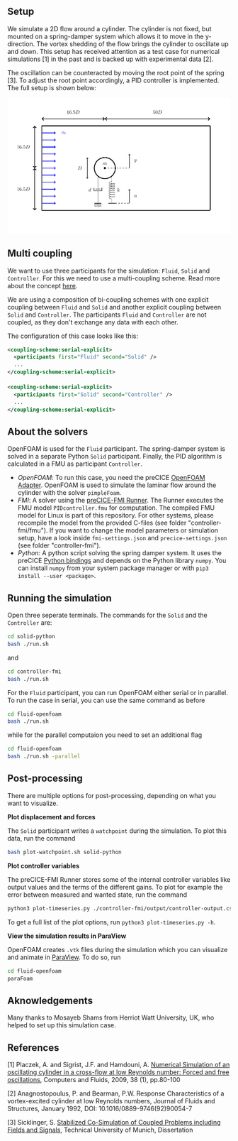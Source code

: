 ## Setup

We simulate a 2D flow around a cylinder. The cylinder is not fixed, but mounted on a spring-damper system which allows it to move in the y-direction. The vortex shedding of the flow brings the cylinder to oscillate up and down. This setup has received attention as a test case for numerical simulations [1] in the past and is backed up with experimental data [2]. 

The oscillation can be counteracted by moving the root point of the spring [3]. To adjust the root point accordingly, a PID controller is implemented. The full setup is shown below:

![Setup of the flow around a mounted cylinder](images/test-case-setup.png)

## Multi coupling

We want to use three participants for the simulation: `Fluid`, `Solid` and `Controller`. For this we need to use a multi-coupling scheme. Read more about the concept [here](https://precice.org/configuration-coupling-multi.html).

We are using a composition of bi-coupling schemes with one explicit coupling between `Fluid` and `Solid` and another explicit coupling between `Solid` and `Controller`. The participants `Fluid` and `Controller` are not coupled, as they don't exchange any data with each other. 

The configuration of this case looks like this:

```xml
<coupling-scheme:serial-explicit> 
  <participants first="Fluid" second="Solid" /> 
  ...
</coupling-scheme:serial-explicit> 

<coupling-scheme:serial-explicit> 
  <participants first="Solid" second="Controller" /> 
  ...
</coupling-scheme:serial-explicit>

```

## About the solvers

OpenFOAM is used for the `Fluid` participant. The spring-damper system is solved in a separate Python `Solid` participant. Finally, the PID algorithm is calculated in a FMU as participant `Controller`.

- *OpenFOAM*: To run this case, you need the preCICE [OpenFOAM Adapter](https://precice.org/adapter-openfoam-get.html). OpenFOAM is used to simulate the laminar flow around the cylinder with the solver `pimpleFoam`.
- *FMI*: A solver using the [preCICE-FMI Runner](https://github.com/precice/fmi-runner). The Runner executes the FMU model `PIDcontroller.fmu` for computation. The compiled FMU model for Linux is part of this repository. For other systems, please recompile the model from the provided C-files (see folder "controller-fmi/fmu"). If you want to change the model parameters or simulation setup, have a look inside `fmi-settings.json` and `precice-settings.json` (see folder "controller-fmi").
- *Python*: A python script solving the spring damper system. It uses the preCICE [Python bindings](https://www.precice.org/installation-bindings-python.html) and depends on the Python library `numpy`. You can install `numpy` from your system package manager or with `pip3 install --user <package>`.


## Running the simulation

Open three seperate terminals. The commands for the `Solid` and the `Controller` are:

```bash
cd solid-python
bash ./run.sh
```

and

```bash
cd controller-fmi
bash ./run.sh
```

For the `Fluid` participant, you can run OpenFOAM either serial or in parallel. To run the case in serial, you can use the same command as before

```bash
cd fluid-openfoam
bash ./run.sh
```
while for the parallel computaion you need to set an additional flag

```bash
cd fluid-openfoam
bash ./run.sh -parallel
```

## Post-processing
There are multiple options for post-processing, depending on what you want to visualize. 

**Plot displacement and forces**

The `Solid` participant writes a `watchpoint` during the simulation. To plot this data, run the command

```bash
bash plot-watchpoint.sh solid-python
```

**Plot controller variables**

The preCICE-FMI Runner stores some of the internal controller variables like output values and the terms of the different gains. To plot for example the error between measured and wanted state, run the command

```bash
python3 plot-timeseries.py ./controller-fmi/output/controller-output.csv E_OVER_T
```

To get a full list of the plot options, run `python3 plot-timeseries.py -h`.

**View the simulation results in ParaView**

OpenFOAM creates `.vtk` files during the simulation which you can visualize and animate in [ParaView](https://www.paraview.org/download/). To do so, run

```bash
cd fluid-openfoam
paraFoam
```

## Aknowledgements

Many thanks to Mosayeb Shams from Herriot Watt University, UK, who helped to set up this simulation case.
  
## References

[1] Placzek, A. and Sigrist, J.F. and Hamdouni, A. [Numerical Simulation of an oscillating cylinder in a cross-flow at low Reynolds number: Forced and free oscillations](https://dx.doi.org/10.1016/j.compfluid.2008.01.007), Computers and Fluids, 2009, 38 (1), pp.80-100

[2] Anagnostopoulus, P. and Bearman, P.W. Response Characteristics of a vortex-excited cylinder at low Reynolds numbers, Journal of Fluids and Structures, January 1992, DOI: 10.1016/0889-9746(92)90054-7

[3] Sicklinger, S. [Stabilized Co-Simulation of Coupled Problems including Fields and Signals](https://www.researchgate.net/publication/269705153_Stabilized_Co-Simulation_of_Coupled_Problems_Including_Fields_and_Signals), Technical University of Munich, Dissertation

